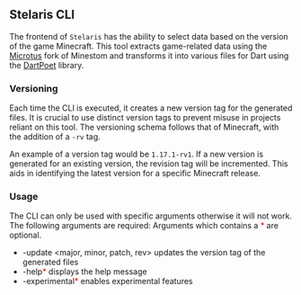 ## Stelaris CLI

The frontend of `Stelaris` has the ability to select data based on the version of the game Minecraft. This tool extracts
game-related data using the [Microtus](https://github.com/OneLiteFeatherNET/Microtus) fork of Minestom and
transforms it into various files for Dart using the
[DartPoet](https://github.com/theEvilReaper/DartPoet) library.

### Versioning

Each time the CLI is executed, it creates a new version tag for the generated files. It is crucial to use distinct
version tags to prevent misuse in projects reliant on this tool. The versioning schema follows that of Minecraft, with
the addition of a `-rv` tag.

An example of a version tag would be `1.17.1-rv1`. If a new version is generated for an existing version, the revision
tag
will be incremented. This aids in identifying the latest version for a specific Minecraft release.

### Usage

The CLI can only be used with specific arguments otherwise it will not work. The following arguments are required:
Arguments which contains a <span style="color: red;">*</span> are optional.

- -update <major, minor, patch, rev> updates the version tag of the generated files
- -help<span style="color: red;">*</span> displays the help message
- -experimental<span style="color: red;">*</span> enables experimental features
